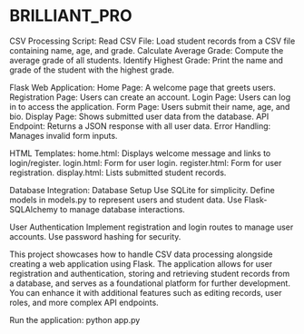 # BRILLIANT_PRO
CSV Processing Script:
  Read CSV File: Load student records from a CSV file containing name, age, and grade.
  Calculate Average Grade: Compute the average grade of all students.
  Identify Highest Grade: Print the name and grade of the student with the highest grade.

Flask Web Application:
    Home Page: A welcome page that greets users.
    Registration Page: Users can create an account.
    Login Page: Users can log in to access the application.
    Form Page: Users submit their name, age, and bio.
    Display Page: Shows submitted user data from the database.
    API Endpoint: Returns a JSON response with all user data.
    Error Handling: Manages invalid form inputs.

HTML Templates:
     home.html: Displays welcome message and links to login/register.
     login.html: Form for user login.
     register.html: Form for user registration.
     display.html: Lists submitted student records.

Database Integration:
   Database Setup
      Use SQLite for simplicity.
      Define models in models.py to represent users and student data.
      Use Flask-SQLAlchemy to manage database interactions.
  
  User Authentication
      Implement registration and login routes to manage user accounts.
      Use password hashing for security.

This project showcases how to handle CSV data processing alongside creating a web application using Flask. The application allows for user registration and authentication, storing and retrieving student records from a database, and serves as a foundational platform for further development. You can enhance it with additional features such as editing records, user roles, and more complex API endpoints.

Run the application:
  python app.py
